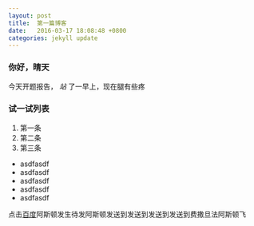 ```yaml
---
layout: post
title:  第一篇博客
date:   2016-03-17 18:08:48 +0800
categories: jekyll update
---
```

### 你好，晴天
今天开题报告， _站_ 了一早上，现在腿有些疼

### 试一试列表
1. 第一条
2. 第二条
3. 第三条

* asdfasdf
* asdfasdf
* asdfasdf
* asdfasdf
* asdfasdf

点击[百度][123]阿斯顿发生待发阿斯顿发送到发送到发送到发送到费撒旦法阿斯顿飞




[123]:https://www.baidu.com/


